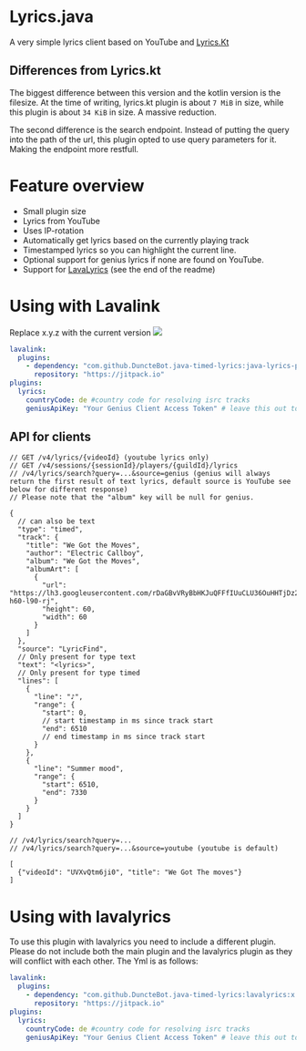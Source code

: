 # Lyrics.java
A very simple lyrics client based on YouTube and [Lyrics.Kt](https://github.com/DRSchlaubi/lyrics.kt)

## Differences from Lyrics.kt
The biggest difference between this version and the kotlin version is the filesize.
At the time of writing, lyrics.kt plugin is about `7 MiB` in size, while this plugin is about `34 KiB` in size. A massive reduction.

The second difference is the search endpoint. 
Instead of putting the query into the path of the url, this plugin opted to use query parameters for it.
Making the endpoint more restfull.

# Feature overview
- Small plugin size
- Lyrics from YouTube
- Uses IP-rotation
- Automatically get lyrics based on the currently playing track
- Timestamped lyrics so you can highlight the current line.
- Optional support for genius lyrics if none are found on YouTube.
- Support for [LavaLyrics](https://github.com/topi314/LavaLyrics) (see the end of the readme)

# Using with Lavalink

Replace x.y.z with the current version [![](https://jitpack.io/v/DuncteBot/java-timed-lyrics.svg)](https://jitpack.io/#DuncteBot/java-timed-lyrics)

```yaml
lavalink:
  plugins:
    - dependency: "com.github.DuncteBot.java-timed-lyrics:java-lyrics-plugin:x.y.z"
      repository: "https://jitpack.io"
plugins:
  lyrics:
    countryCode: de #country code for resolving isrc tracks
    geniusApiKey: "Your Genius Client Access Token" # leave this out to disable genius searching. Get your api key (Client Access Token) from https://genius.com/api-clients
```

## API for clients
```json5
// GET /v4/lyrics/{videoId} (youtube lyrics only)
// GET /v4/sessions/{sessionId}/players/{guildId}/lyrics
// /v4/lyrics/search?query=...&source=genius (genius will always return the first result of text lyrics, default source is YouTube see below for different response)
// Please note that the "album" key will be null for genius.

{
  // can also be text
  "type": "timed",
  "track": {
    "title": "We Got the Moves",
    "author": "Electric Callboy",
    "album": "We Got the Moves",
    "albumArt": [
      {
        "url": "https://lh3.googleusercontent.com/rDaGBvVRyBbHKJuQFFfIUuCLU36OuHHTjDz2u9xDwbIgD2MWM_P6L2L01IOOtoJvi7ks43OFeCqx0cRp=w60-h60-l90-rj",
        "height": 60,
        "width": 60
      }
    ]
  },
  "source": "LyricFind",
  // Only present for type text
  "text": "<lyrics>",
  // Only present for type timed
  "lines": [
    {
      "line": "♪",
      "range": {
        "start": 0,
        // start timestamp in ms since track start
        "end": 6510
        // end timestamp in ms since track start
      }
    },
    {
      "line": "Summer mood",
      "range": {
        "start": 6510,
        "end": 7330
      }
    }
  ]
}
```
```json5
// /v4/lyrics/search?query=...
// /v4/lyrics/search?query=...&source=youtube (youtube is default)

[
  {"videoId": "UVXvQtm6ji0", "title": "We Got The moves"}
]
```

# Using with lavalyrics

To use this plugin with lavalyrics you need to include a different plugin. Please do not include both the main plugin and the lavalyrics plugin as they will conflict with each other.
The Yml is as follows:

```yaml
lavalink:
  plugins:
    - dependency: "com.github.DuncteBot.java-timed-lyrics:lavalyrics:x.y.z"
      repository: "https://jitpack.io"
plugins:
  lyrics:
    countryCode: de #country code for resolving isrc tracks
    geniusApiKey: "Your Genius Client Access Token" # leave this out to disable genius searching. Get your api key (Client Access Token) from https://genius.com/api-clients
```
